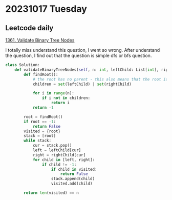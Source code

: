 # 20231017 Tuesday

## Leetcode daily

[1361. Validate Binary Tree Nodes](https://leetcode.com/problems/validate-binary-tree-nodes/?envType=daily-question&envId=2023-10-17)

I totally miss understand this question, I went so wrong. After understand the question, I find out that the question is simple dfs or bfs question.

```py
class Solution:
    def validateBinaryTreeNodes(self, n: int, leftChild: List[int], rightChild: List[int]) -> bool:
        def findRoot():
            # the root has no parent - this also means that the root is not the child of any nodes.
            children = set(leftChild) | set(rightChild)

            for i in range(n):
                if i not in children:
                    return i
            return -1

        root = findRoot()
        if root == -1:
            return False
        visited = {root}
        stack = [root]
        while stack:
            cur = stack.pop()
            left = leftChild[cur]
            right = rightChild[cur]
            for child in [left, right]:
                if child != -1:
                    if child in visited:
                        return False
                    stack.append(child)
                    visited.add(child)

        return len(visited) == n
```
